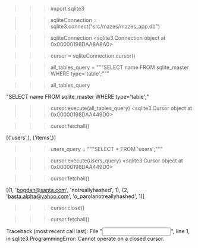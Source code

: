 >>> import sqlite3

>>> sqliteConnection  = sqlite3.connect("src/mazes/mazes_app.db")

>>> sqliteConnection
<sqlite3.Connection object at 0x00000198DAA8A8A0>


>>> cursor = sqliteConnection.cursor()


>>> all_tables_query = """SELECT name FROM sqlite_master WHERE type='table';"""

>>> all_tables_query
>
"SELECT name FROM sqlite_master WHERE type='table';"


>>> cursor.execute(all_tables_query)
<sqlite3.Cursor object at 0x00000198DAA449D0>

>>> cursor.fetchall()

[('users',), ('items',)]


>>> users_query = """SELECT * FROM 'users';"""

>>> cursor.execute(users_query)
<sqlite3.Cursor object at 0x00000198DAA449D0>

>>>cursor.fetchall()

[(1, 'bogdan@santa.com', 'notreallyhashed', 1),
(2, 'basta.alpha@yahoo.com', 'o_parolanotreallyhashed', 1)]

>>> cursor.close()

>>> cursor.fetchall()

Traceback (most recent call last):
File "<input>", line 1, in <module>
sqlite3.ProgrammingError: Cannot operate on a closed cursor.



